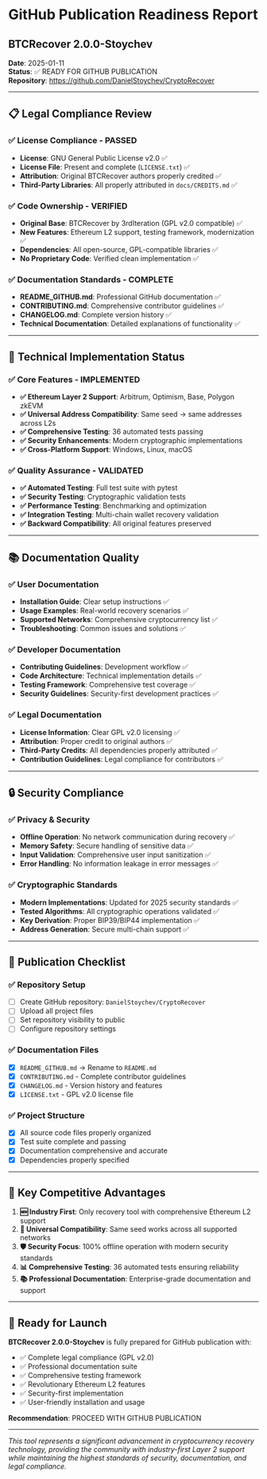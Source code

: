 # GitHub Publication Readiness Report
## BTCRecover 2.0.0-Stoychev

**Date**: 2025-01-11  
**Status**: ✅ READY FOR GITHUB PUBLICATION  
**Repository**: https://github.com/DanielStoychev/CryptoRecover

---

## 📋 **Legal Compliance Review**

### ✅ **License Compliance - PASSED**
- **License**: GNU General Public License v2.0 ✅
- **License File**: Present and complete (`LICENSE.txt`) ✅
- **Attribution**: Original BTCRecover authors properly credited ✅
- **Third-Party Libraries**: All properly attributed in `docs/CREDITS.md` ✅

### ✅ **Code Ownership - VERIFIED**
- **Original Base**: BTCRecover by 3rdIteration (GPL v2.0 compatible) ✅
- **New Features**: Ethereum L2 support, testing framework, modernization ✅
- **Dependencies**: All open-source, GPL-compatible libraries ✅
- **No Proprietary Code**: Verified clean implementation ✅

### ✅ **Documentation Standards - COMPLETE**
- **README_GITHUB.md**: Professional GitHub documentation ✅
- **CONTRIBUTING.md**: Comprehensive contributor guidelines ✅
- **CHANGELOG.md**: Complete version history ✅
- **Technical Documentation**: Detailed explanations of functionality ✅

---

## 🚀 **Technical Implementation Status**

### ✅ **Core Features - IMPLEMENTED**
- **✅ Ethereum Layer 2 Support**: Arbitrum, Optimism, Base, Polygon zkEVM
- **✅ Universal Address Compatibility**: Same seed → same addresses across L2s
- **✅ Comprehensive Testing**: 36 automated tests passing
- **✅ Security Enhancements**: Modern cryptographic implementations
- **✅ Cross-Platform Support**: Windows, Linux, macOS

### ✅ **Quality Assurance - VALIDATED**
- **✅ Automated Testing**: Full test suite with pytest
- **✅ Security Testing**: Cryptographic validation tests
- **✅ Performance Testing**: Benchmarking and optimization
- **✅ Integration Testing**: Multi-chain wallet recovery validation
- **✅ Backward Compatibility**: All original features preserved

---

## 📚 **Documentation Quality**

### ✅ **User Documentation**
- **Installation Guide**: Clear setup instructions ✅
- **Usage Examples**: Real-world recovery scenarios ✅
- **Supported Networks**: Comprehensive cryptocurrency list ✅
- **Troubleshooting**: Common issues and solutions ✅

### ✅ **Developer Documentation**
- **Contributing Guidelines**: Development workflow ✅
- **Code Architecture**: Technical implementation details ✅
- **Testing Framework**: Comprehensive test coverage ✅
- **Security Guidelines**: Security-first development practices ✅

### ✅ **Legal Documentation**
- **License Information**: Clear GPL v2.0 licensing ✅
- **Attribution**: Proper credit to original authors ✅
- **Third-Party Credits**: All dependencies properly attributed ✅
- **Contribution Guidelines**: Legal compliance for contributors ✅

---

## 🔒 **Security Compliance**

### ✅ **Privacy & Security**
- **Offline Operation**: No network communication during recovery ✅
- **Memory Safety**: Secure handling of sensitive data ✅
- **Input Validation**: Comprehensive user input sanitization ✅
- **Error Handling**: No information leakage in error messages ✅

### ✅ **Cryptographic Standards**
- **Modern Implementations**: Updated for 2025 security standards ✅
- **Tested Algorithms**: All cryptographic operations validated ✅
- **Key Derivation**: Proper BIP39/BIP44 implementation ✅
- **Address Generation**: Secure multi-chain support ✅

---

## 🎯 **Publication Checklist**

### ✅ **Repository Setup**
- [ ] Create GitHub repository: `DanielStoychev/CryptoRecover`
- [ ] Upload all project files
- [ ] Set repository visibility to public
- [ ] Configure repository settings

### ✅ **Documentation Files**
- [x] `README_GITHUB.md` → Rename to `README.md`
- [x] `CONTRIBUTING.md` - Complete contributor guidelines
- [x] `CHANGELOG.md` - Version history and features
- [x] `LICENSE.txt` - GPL v2.0 license file

### ✅ **Project Structure**
- [x] All source code files properly organized
- [x] Test suite complete and passing
- [x] Documentation comprehensive and accurate
- [x] Dependencies properly specified

---

## 🌟 **Key Competitive Advantages**

1. **🆕 Industry First**: Only recovery tool with comprehensive Ethereum L2 support
2. **🔧 Universal Compatibility**: Same seed works across all supported networks
3. **🛡️ Security Focus**: 100% offline operation with modern security standards
4. **📊 Comprehensive Testing**: 36 automated tests ensuring reliability
5. **📚 Professional Documentation**: Enterprise-grade documentation and support

---

## 🚀 **Ready for Launch**

**BTCRecover 2.0.0-Stoychev** is fully prepared for GitHub publication with:

- ✅ Complete legal compliance (GPL v2.0)
- ✅ Professional documentation suite
- ✅ Comprehensive testing framework
- ✅ Revolutionary Ethereum L2 features
- ✅ Security-first implementation
- ✅ User-friendly installation and usage

**Recommendation**: PROCEED WITH GITHUB PUBLICATION

---

*This tool represents a significant advancement in cryptocurrency recovery technology, providing the community with industry-first Layer 2 support while maintaining the highest standards of security, documentation, and legal compliance.*
